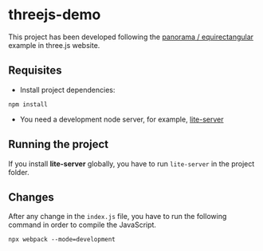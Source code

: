 # threejs-demo

This project has been developed following the [panorama / equirectangular](https://threejs.org/examples/#webgl_panorama_equirectangular) example in three.js website.

## Requisites

- Install project dependencies:

```
npm install
```

- You need a development node server, for example, [lite-server](https://www.npmjs.com/package/lite-server)

## Running the project

If you install **lite-server** globally, you have to run `lite-server` in the project folder.

## Changes

After any change in the `index.js` file, you have to run the following command in order to compile the JavaScript.

```
npx webpack --mode=development
```

